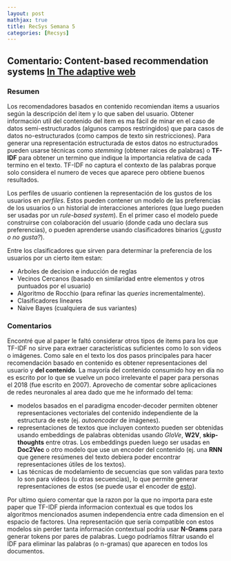```yaml
---
layout: post
mathjax: true
title: RecSys Semana 5
categories: [Recsys]
---
```


## Comentario: Content-based recommendation systems [In The adaptive web](https://pdfs.semanticscholar.org/3444/6adc7d701a2c3a89c2fc5f6d3479eef407b0.pdf)

### Resumen

Los recomendadores basados en contenido recomiendan items a usuarios según la descripción del item y lo que saben del usuario. 
Obtener información util del contenido del item es ma fácil de minar en el caso de datos semi-estructurados (algunos campos restringidos) que para casos de datos no-estructurados (como campos de texto sin restricciones). 
Para generar una representación estructurada de estos datos no estructurados pueden usarse técnicas como *stemming* (obtener raíces de palabras) o **TF-IDF** para obtener un termino que indique la importancia relativa de cada termino en el texto. 
TF-IDF no captura el contexto de las palabras porque solo considera el numero de veces que aparece pero obtiene buenos resultados.

Los perfiles de usuario contienen la representación de los gustos de los usuarios en *perfiles*. 
Estos pueden contener un modelo de las preferencias de los usuarios o un historial de interacciones anteriores (que luego pueden ser usadas por un *rule-based system*). 
En el primer caso el modelo puede construirse con colaboración del usuario (donde cada uno declara sus preferencias), o pueden aprenderse usando clasificadores binarios (*¿gusta o no gusta?*).

Entre los clasificadores que sirven para determinar la preferencia de los usuarios por un cierto item estan:

* Arboles de decision e inducción de reglas
* Vecinos Cercanos (basado en similaridad entre elementos y otros puntuados por el usuario)
* Algoritmo de Rocchio (para refinar las *queries* incrementalmente).
* Clasificadores lineares
* Naive Bayes (cualquiera de sus variantes)


### Comentarios

Encontré que al paper le faltó considerar otros tipos de items para los que TF-IDF no sirve para extraer características suficientes como lo son videos o imágenes.
Como sale en el texto los dos pasos principales para hacer recomendación basado en contenido es obtener representaciones del usuario y **del contenido**. 
La mayoría del contenido consumido hoy en día no es escrito por lo que se vuelve un poco irrelevante el paper para personas el 2018 (fue escrito en 2007).
Aprovecho de comentar sobre aplicaciones de redes neuronales al area dado que me he informado del tema:

* modelos basados en el paradigma encoder-decoder permiten obtener representaciones vectoriales del contenido independiente de la estructura de este (ej. *autoencoder* de imágenes).
* representaciones de textos que incluyen contexto pueden ser obtenidas usando embeddings de palabras obtenidas usando *GloVe*, **W2V**, **skip-thoughts** entre otras. Los embeddings pueden luego ser usadas en **Doc2Vec** o otro modelo que use un encoder del contenido (ej. una **RNN** que genere resúmenes del texto debiera poder encontrar representaciones útiles de los textos).
* Las técnicas de modelamiento de secuencias que son validas para texto lo son para videos (u otras secuencias), lo que permite generar representaciones de estos (se puede usar el encoder de [esto](https://arxiv.org/abs/1804.00819)).

Por ultimo quiero comentar que la razon por la que no importa para este paper que TF-IDF pierda informacion contextual es que todos los algoritmos mencionados asumen independencia entre cada dimension en el espacio de factores.
Una representación que sería compatible con estos modelos sin perder tanta información contextual podría usar **N-Grams** para generar tokens por pares de palabras.
Luego podríamos filtrar usando el IDF para eliminar las palabras (o n-gramas) que aparecen en todos los documentos.





